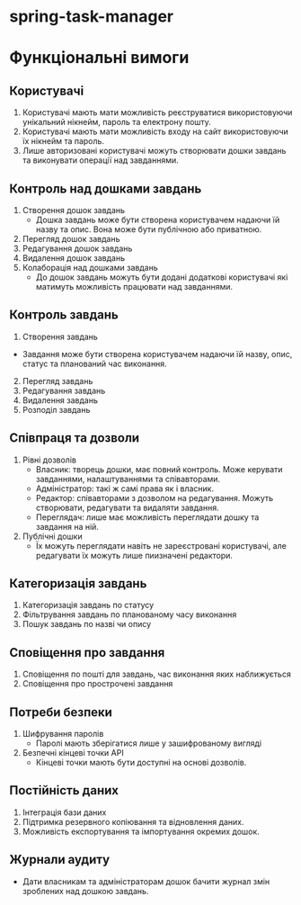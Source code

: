 # spring-task-manager

# Функціональні вимоги
## Користувачі
1. Користувачі мають мати можливість реєструватися використовуючи унікальний нікнейм, пароль та електрону пошту.
2. Користувачі мають мати можливість входу на сайт використовуючи їх нікнейм та пароль.
3. Лише авторизовані користувачі можуть створювати дошки завдань та виконувати операції над завданнями.
## Контроль над дошками завдань
1. Створення дошок завдань
   - Дошка завдань може бути створена користувачем надаючи їй назву та опис. Вона може бути публічною або приватною.
2. Перегляд дошок завдань
3. Редагування дошок завдань
4. Видалення дошок завдань
5. Колаборація над дошками завдань
   - До дошок завдань можуть бути додані додаткові користувачі які матимуть можливість працювати над завданнями.
## Контроль завдань
1. Створення завдань
  - Завдання може бути створена користувачем надаючи їй назву, опис, статус та планований час виконання.
2. Перегляд завдань
3. Редагування завдань
4. Видалення завдань
5. Розподіл завдань
## Співпраця та дозволи
1. Рівні дозволів
   - Власник: творець дошки, має повний контроль. Може керувати завданнями, налаштуваннями та співавторами.
   - Адміністратор: такі ж самі права як і власник.
   - Редактор: співавторами з дозволом на редагування. Можуть створювати, редагувати та видаляти завдання.
   - Переглядач: лише має можливість переглядати дошку та завдання на ній.
2. Публічні дошки
   - Їх можуть переглядати навіть не зареєстровані користувачі, але редагувати їх можуть лише пиизначені редактори.
## Категоризація завдань
1. Категоризація завдань по статусу
2. Фільтрування завдань по планованому часу виконання
3. Пошук завдань по назві чи опису
## Сповіщення про завдання
1. Сповіщення по пошті для завдань, час виконання яких наближується
2. Сповіщення про прострочені завдання
## Потреби безпеки
1. Шифрування паролів
   - Паролі мають зберігатися лише у зашифрованому вигляді
2. Безпечні кінцеві точки API
   - Кінцеві точки мають бути доступні на основі дозволів. 
## Постійність даних
1. Інтеграція бази даних
2. Підтримка резервного копіювання та відновлення даних.
3. Можливість експортування та імпортування окремих дошок.
## Журнали аудиту
- Дати власникам та адміністраторам дошок бачити журнал змін зроблених над дошкою завдань.
